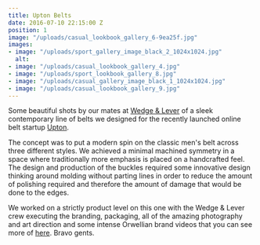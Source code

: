 ```yaml
---
title: Upton Belts
date: 2016-07-10 22:15:00 Z
position: 1
image: "/uploads/casual_lookbook_gallery_6-9ea25f.jpg"
images:
- image: "/uploads/sport_gallery_image_black_2_1024x1024.jpg"
  alt: 
- image: "/uploads/casual_lookbook_gallery_4.jpg"
- image: "/uploads/sport_lookbook_gallery_8.jpg"
- image: "/uploads/casual_gallery_image_black_1_1024x1024.jpg"
- image: "/uploads/casual_lookbook_gallery_9.jpg"
---
```


Some beautiful shots by our mates at [Wedge & Lever](http://www.wedgeandlever.com/) of a sleek contemporary line of belts we designed for the recently launched online belt startup [Upton](http://uptonbelts.com/).

The concept was to put a modern spin on the classic men's belt across three different styles. We achieved a minimal machined symmetry in a space where traditionally more emphasis is placed on a handcrafted feel. The design and production of the buckles required some innovative design thinking around molding without parting lines in order to reduce the amount of polishing required and therefore the amount of damage that would be done to the edges.

We worked on a strictly product level on this one with the Wedge & Lever crew executing the branding, packaging, all of the amazing photography and art direction and some intense Orwellian brand videos that you can see more of [here](http://www.wedgeandlever.com/portfolio/upton-belts/). Bravo gents.

